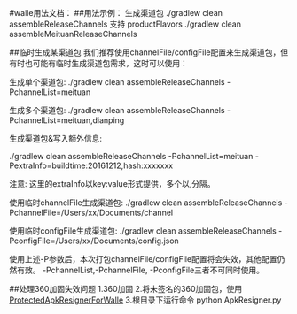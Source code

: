 #walle用法文档：
##用法示例：
生成渠道包 ./gradlew clean assembleReleaseChannels
支持 productFlavors ./gradlew clean assembleMeituanReleaseChannels

##临时生成某渠道包
我们推荐使用channelFile/configFile配置来生成渠道包，但有时也可能有临时生成渠道包需求，这时可以使用：

生成单个渠道包: ./gradlew clean assembleReleaseChannels -PchannelList=meituan

生成多个渠道包: ./gradlew clean assembleReleaseChannels -PchannelList=meituan,dianping

生成渠道包&写入额外信息:

./gradlew clean assembleReleaseChannels -PchannelList=meituan -PextraInfo=buildtime:20161212,hash:xxxxxxx

注意: 这里的extraInfo以key:value形式提供，多个以,分隔。

使用临时channelFile生成渠道包: ./gradlew clean assembleReleaseChannels -PchannelFile=/Users/xx/Documents/channel

使用临时configFile生成渠道包: ./gradlew clean assembleReleaseChannels -PconfigFile=/Users/xx/Documents/config.json

使用上述-P参数后，本次打包channelFile/configFile配置将会失效，其他配置仍然有效。 -PchannelList,-PchannelFile, -PconfigFile三者不可同时使用。

##处理360加固失效问题
1.360加固
2.将未签名的360加固包，使用[ProtectedApkResignerForWalle](https://github.com/Jay-Goo/ProtectedApkResignerForWalle)
3.根目录下运行命令 python ApkResigner.py